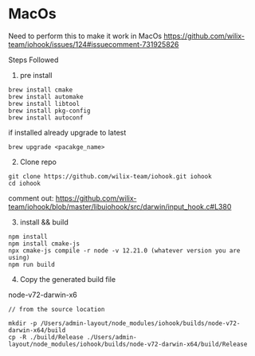 

MacOs
====
Need to perform this to make it work in MacOs https://github.com/wilix-team/iohook/issues/124#issuecomment-731925826


Steps Followed

1. pre install

```
brew install cmake 
brew install automake 
brew install libtool 
brew install pkg-config 
brew install autoconf
```

if installed already upgrade to latest

```
brew upgrade <pacakge_name>
```

2. Clone repo

```
git clone https://github.com/wilix-team/iohook.git iohook
cd iohook
```

comment out: https://github.com/wilix-team/iohook/blob/master/libuiohook/src/darwin/input_hook.c#L380

3. install && build

```
npm install   
npm install cmake-js  
npx cmake-js compile -r node -v 12.21.0 (whatever version you are using)
npm run build
```

4. Copy the generated build file

node-v72-darwin-x6

```
// from the source location

mkdir -p /Users/admin-layout/node_modules/iohook/builds/node-v72-darwin-x64/build
cp -R ./build/Release ./Users/admin-layout/node_modules/iohook/builds/node-v72-darwin-x64/build/Release
```
